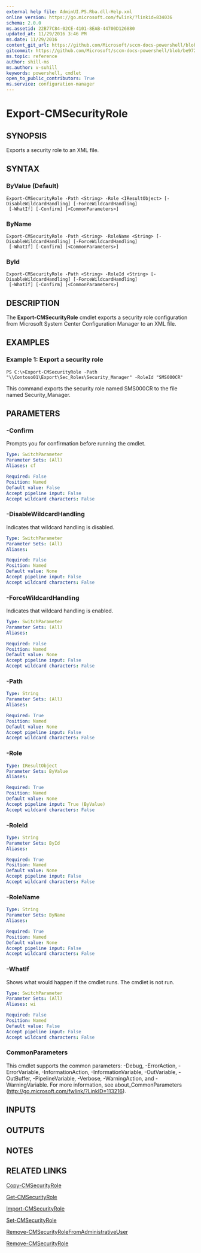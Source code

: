 ```yaml
---
external help file: AdminUI.PS.Rba.dll-Help.xml
online version: https://go.microsoft.com/fwlink/?linkid=834036
schema: 2.0.0
ms.assetid: 22B77C84-02CE-4101-8EAB-44700D126880
updated_at: 11/29/2016 3:46 PM
ms.date: 11/29/2016
content_git_url: https://github.com/Microsoft/sccm-docs-powershell/blob/master/sccm-cmdlets/ConfigurationManager/vlatest/Export-CMSecurityRole.md
gitcommit: https://github.com/Microsoft/sccm-docs-powershell/blob/be9723fe908914c0e1ed2689b3ffaa3b56f1b53b/sccm-cmdlets/ConfigurationManager/vlatest/Export-CMSecurityRole.md
ms.topic: reference
author: shill-ms
ms.author: v-suhill
keywords: powershell, cmdlet
open_to_public_contributors: True
ms.service: configuration-manager
---
```


# Export-CMSecurityRole

## SYNOPSIS
Exports a security role to an XML file.

## SYNTAX

### ByValue (Default)
```
Export-CMSecurityRole -Path <String> -Role <IResultObject> [-DisableWildcardHandling] [-ForceWildcardHandling]
 [-WhatIf] [-Confirm] [<CommonParameters>]
```

### ByName
```
Export-CMSecurityRole -Path <String> -RoleName <String> [-DisableWildcardHandling] [-ForceWildcardHandling]
 [-WhatIf] [-Confirm] [<CommonParameters>]
```

### ById
```
Export-CMSecurityRole -Path <String> -RoleId <String> [-DisableWildcardHandling] [-ForceWildcardHandling]
 [-WhatIf] [-Confirm] [<CommonParameters>]
```

## DESCRIPTION
The **Export-CMSecurityRole** cmdlet exports a security role configuration from Microsoft System Center Configuration Manager to an XML file.

## EXAMPLES

### Example 1: Export a security role
```
PS C:\>Export-CMSecurityRole -Path "\\Contoso01\Export\Sec_Roles\Security_Manager" -RoleId "SMS000CR"
```

This command exports the security role named SMS000CR to the file named Security_Manager.

## PARAMETERS

### -Confirm
Prompts you for confirmation before running the cmdlet.

```yaml
Type: SwitchParameter
Parameter Sets: (All)
Aliases: cf

Required: False
Position: Named
Default value: False
Accept pipeline input: False
Accept wildcard characters: False
```

### -DisableWildcardHandling
Indicates that wildcard handling is disabled.

```yaml
Type: SwitchParameter
Parameter Sets: (All)
Aliases: 

Required: False
Position: Named
Default value: None
Accept pipeline input: False
Accept wildcard characters: False
```

### -ForceWildcardHandling
Indicates that wildcard handling is enabled.

```yaml
Type: SwitchParameter
Parameter Sets: (All)
Aliases: 

Required: False
Position: Named
Default value: None
Accept pipeline input: False
Accept wildcard characters: False
```

### -Path


```yaml
Type: String
Parameter Sets: (All)
Aliases: 

Required: True
Position: Named
Default value: None
Accept pipeline input: False
Accept wildcard characters: False
```

### -Role


```yaml
Type: IResultObject
Parameter Sets: ByValue
Aliases: 

Required: True
Position: Named
Default value: None
Accept pipeline input: True (ByValue)
Accept wildcard characters: False
```

### -RoleId


```yaml
Type: String
Parameter Sets: ById
Aliases: 

Required: True
Position: Named
Default value: None
Accept pipeline input: False
Accept wildcard characters: False
```

### -RoleName


```yaml
Type: String
Parameter Sets: ByName
Aliases: 

Required: True
Position: Named
Default value: None
Accept pipeline input: False
Accept wildcard characters: False
```

### -WhatIf
Shows what would happen if the cmdlet runs.
The cmdlet is not run.

```yaml
Type: SwitchParameter
Parameter Sets: (All)
Aliases: wi

Required: False
Position: Named
Default value: False
Accept pipeline input: False
Accept wildcard characters: False
```

### CommonParameters
This cmdlet supports the common parameters: -Debug, -ErrorAction, -ErrorVariable, -InformationAction, -InformationVariable, -OutVariable, -OutBuffer, -PipelineVariable, -Verbose, -WarningAction, and -WarningVariable. For more information, see about_CommonParameters (http://go.microsoft.com/fwlink/?LinkID=113216).

## INPUTS

## OUTPUTS

## NOTES

## RELATED LINKS

[Copy-CMSecurityRole](xref:ConfigurationManager/vlatest/Copy-CMSecurityRole.md)

[Get-CMSecurityRole](xref:ConfigurationManager/vlatest/Get-CMSecurityRole.md)

[Import-CMSecurityRole](xref:ConfigurationManager/vlatest/Import-CMSecurityRole.md)

[Set-CMSecurityRole](xref:ConfigurationManager/vlatest/Set-CMSecurityRole.md)

[Remove-CMSecurityRoleFromAdministrativeUser](xref:ConfigurationManager/vlatest/Remove-CMSecurityRoleFromAdministrativeUser.md)

[Remove-CMSecurityRole](xref:ConfigurationManager/vlatest/Remove-CMSecurityRole.md)


